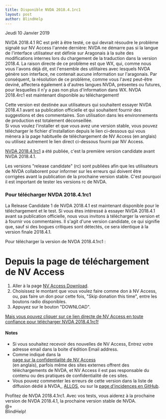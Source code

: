 ```yaml
---
title: Disponible NVDA 2018.4.1rc1
layout: post
author: BlindHelp
---
```


<footer>Jeudi 10 Janvier 2019</footer>

NVDA 2018.4.1 RC est prêt à être testé, ce qui devrait résoudre le problème signalé sur  NV Access l'année dernière: NVDA ne démarre pas si la langue de l'interface utilisateur est définie sur Aragonais à la suite des modifications internes  lors du  chargement  de la traduction dans la version 2018.4. La raison directe de ce problème est que WX, qui, comme nous vous l'avons déjà dit, est l'ensemble des utilitaires avec lesquels NVDA génère son interface, ne contenait aucune information sur l'aragonais. Par conséquent, la résolution de ce problème, comme vous l'avez peut-être deviné, affectera également à d'autres langues NVDA, présentes ou futures, pour lesquelles il n'y a pas non plus d'information dans WX. NVDA 2018.4rc1 est maintenant disponible au téléchargement!                  

Cette version est destinée aux utilisateurs qui souhaitent essayer NVDA 2018.4.1 avant sa publication officielle et qui souhaitent fournir des suggestions et des commentaires. Son utilisation dans les environnements de production est totalement déconseillée.         
Si vous voulez l'installer et que vous avez une version stable, vous pouvez télécharger le fichier d'installation depuis le lien ci-dessous qui vous mènera à la page habituelle de téléchargement  de NV Access (en anglais) ou utilisez autrement le lien direct ci-dessous fourni par NV Access.             

[NVDA 2018.4.1rc1](https://www.nvaccess.org/download?nvdaVersion=2018.4.1rc1) a été publiée, c'est la première version candidate avant NVDA 2018.4.1.             

Les versions "release candidate" (rc) sont publiées afin que les utilisateurs de NVDA collaborent pour informer sur les erreurs qui doivent être corrigées avant la publication de la prochaine version stable. C'est pourquoi il est important de tester les versions rc de NVDA.    

###  Pour télécharger NVDA 2018.4.1rc1 ###

La Release Candidate 1 de NVDA 2018.4.1 est maintenant disponible pour le téléchargement et le test. Si vous êtes intéressé à essayer NVDA 2018.4.1 avant sa publication officielle, nous vous invitons à télécharger la version  et à fournir vos commentaires. Il s'agit d'une version candidate, ce qui signifie que, sauf si des bogues critiques sont détectés, ce sera identique à la version finale 2018.4.1.             

Pour télécharger la version de NVDA 2018.4.1rc1 :    

# Depuis la page  de téléchargement de NV Access #
  
  1. Aller à la         page [NV Access Download](http://www.nvaccess.org/download/).         
2. Choisissez le montant que vous voulez faire comme don à NV Access, ou, pas faire un don pour cette fois, "Skip donation this time", entre les boutons radio disponibles.        
3. Appuyez sur le bouton "DOWNLOAD".        

[Mais vous pouvez cliquer   sur ce lien directe de NV Access en toute confiance pour télécharger NVDA 2018.4.1rc1!](https://www.nvaccess.org/files/nvda/releases/2018.4.1rc1/nvda_2018.4.1rc1.exe)                     

#### Notes ####

* Si vous souhaitez recevoir des nouvelles de NV Access, Entrez votre adresse email dans la boite d'édition Email address.                
* Comme indiqué dans la            
[page sur la confidentialité de NV Access](http://www.nvaccess.org/privacy/)           
(en anglais), parfois même des sites externes offrent des téléchargements de NVDA, et NV Access il est pas responsable du contenu ou des pratiques de confidentialité de ces sites.         
* Vous pouvez commenter les erreurs de cette version dans la liste de diffusion dédié à NVDA,, [ALLOS](mailto:ALLOS@yahoogroupes.fr), ou sur la [page d'incidences en GitHub](https://github.com/nvaccess/nvda/issues).              

Profitez de NVDA 2018.4.1rc1. Avec vos tests, vous aiderez à la prochaine version de NVDA 2018.4.1, la prochaine version stable de NVDA.        
@+                     
BlindHelp!                           